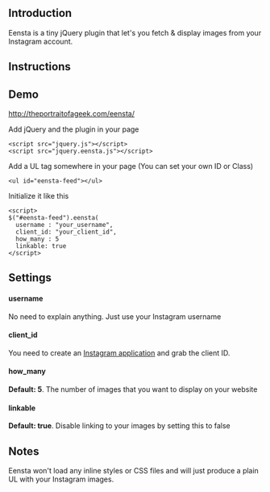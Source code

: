 ## Introduction

Eensta is a tiny jQuery plugin that let's you fetch & display images from your Instagram account.

## Instructions


## Demo
http://theportraitofageek.com/eensta/


Add jQuery and the plugin in your page
```
<script src="jquery.js"></script>
<script src="jquery.eensta.js"></script>
```

Add a UL tag somewhere in your page (You can set your own ID or Class)
```
<ul id="eensta-feed"></ul>
```

Initialize it like this
```
<script>
$("#eensta-feed").eensta(
  username : "your_username",
  client_id: "your_client_id",
  how_many : 5 
  linkable: true
</script>
```

## Settings

#### username
No need to explain anything. Just use your Instagram username

#### client_id
You need to create an [Instagram application](http://instagram.com/developer/#) and grab the client ID.

#### how_many
**Default: 5**. The number of images that you want to display on your website

#### linkable
**Default: true**. Disable linking to your images by setting this to false

## Notes
Eensta won't load any inline styles or CSS files and will just produce a plain UL with your Instagram images.

